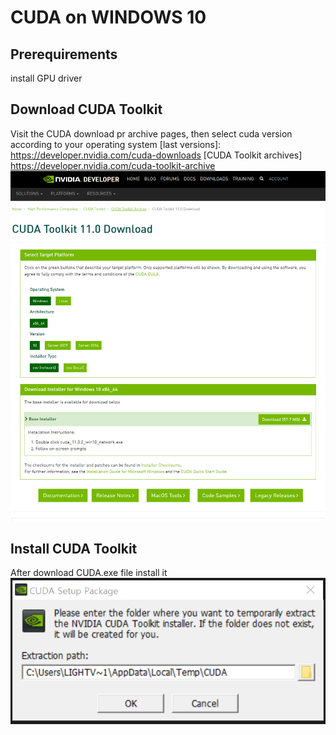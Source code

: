# CUDA on WINDOWS 10

## Prerequirements
install GPU driver

## Download CUDA Toolkit 
Visit the CUDA download pr archive pages, then 
select cuda version according to your operating system
[last versions]: https://developer.nvidia.com/cuda-downloads
[CUDA Toolkit archives] https://developer.nvidia.com/cuda-toolkit-archive
![alt text](https://github.com/martianvenusian/installations/blob/master/CUDA/cuda_download_01.jpg?raw=true)
## Install CUDA Toolkit
After download CUDA.exe file install it
![alt text](https://github.com/martianvenusian/installations/blob/master/CUDA/install_01.jpg?raw=true)